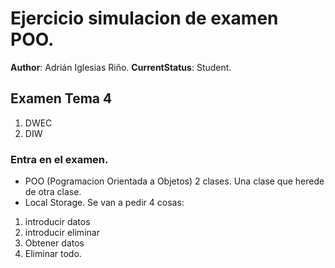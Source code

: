 # Ejercicio simulacion de examen POO.

**Author**: Adrián Iglesias Riño.
**CurrentStatus**: Student.

## Examen Tema 4

1. DWEC
2. DIW

### Entra en el examen.

* POO (Pogramacion Orientada a Objetos) 2 clases. Una clase que herede de otra clase.
* Local Storage. Se van a pedir 4 cosas:
 1. introducir datos
 2. introducir eliminar
 3. Obtener datos
 4. Eliminar todo.